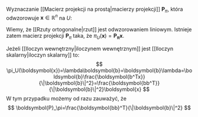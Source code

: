 Wyznaczanie [[Macierz projekcji na prostą|macierzy projekcji]] $\boldsymbol{P}_\pi$, która odwzorowuje $\boldsymbol{x}\in\mathbb{R}^n$ na $U$: 

Wiemy, że [[Rzuty ortogonalne|rzut]] jest odwzorowaniem liniowym. Istnieje zatem macierz projekcji $\boldsymbol{P}_\pi$ taka, że $\pi_U(\boldsymbol{x})=\boldsymbol{P_\pi x}$. 

Jeżeli [[Iloczyn wewnętrzny|iloczynem wewnętrznym]] jest [[Iloczyn skalarny|iloczyn skalarny]] to:
$$
\pi_U(\boldsymbol{x})=\lambda\boldsymbol{b}=\boldsymbol{b}\lambda=\boldsymbol{b}\frac{\boldsymbol{b^Tx}}{\|\boldsymbol{b}\|^2}=\frac{\boldsymbol{bb^T}}{\|\boldsymbol{b}\|^2}\boldsymbol{x}
$$
W tym przypadku możemy od razu zauważyć, że
$$
\boldsymbol{P}_\pi=\frac{\boldsymbol{bb}^T}{\|\boldsymbol{b}\|^2}
$$

